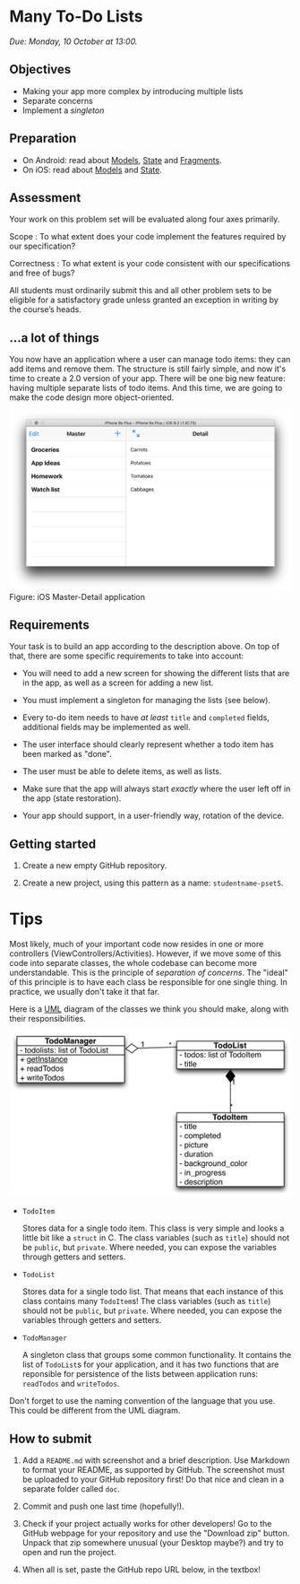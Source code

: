 # Many To-Do Lists

*Due: Monday, 10 October at 13:00.*

## Objectives

- Making your app more complex by introducing multiple lists
- Separate concerns
- Implement a *singleton*

## Preparation

- On Android: read about [Models](/android/models), [State](/android/state) and [Fragments](/android/fragments).
- On iOS: read about [Models](/ios/models) and [State](/ios/state).

## Assessment

Your work on this problem set will be evaluated along four axes primarily.

Scope
: To what extent does your code implement the features required by our specification?

Correctness
: To what extent is your code consistent with our specifications and free of bugs?

All students must ordinarily submit this and all other problem sets to be eligible for a satisfactory grade unless granted an exception in writing by the course’s heads.

## ...a lot of things

You now have an application where a user can manage todo items: they can add items and remove them. The structure is still fairly simple, and now it's time to create a 2.0 version of your app. There will be one big new feature: having multiple separate lists of todo items. And this time, we are going to make the code design more object-oriented.

![](todo_ios.png)
Figure: iOS Master-Detail application

## Requirements

Your task is to build an app according to the description above. On top of that, there are some specific requirements to take into account:

- You will need to add a new screen for showing the different lists that are in the app, as well as a screen for adding a new list.

- You must implement a singleton for managing the lists (see below).

- Every to-do item needs to have *at least* `title` and `completed` fields, additional fields may be implemented as well.

- The user interface should clearly represent whether a todo item has been marked as "done".

- The user must be able to delete items, as well as lists.

- Make sure that the app will always start *exactly* where the user left off in the app (state restoration).

- Your app should support, in a user-friendly way, rotation of the device.

## Getting started

1. Create a new empty GitHub repository.

2. Create a new project, using this pattern as a name: `studentname-pset5`.

# Tips

Most likely, much of your important code now resides in one or more controllers (ViewControllers/Activities). However, if we move some of this code into separate classes, the whole codebase can become more understandable. This is the principle of *separation of concerns*. The "ideal" of this principle is to have each class be responsible for one single thing. In practice, we usually don't take it that far.

Here is a [UML](https://en.wikipedia.org/wiki/Class_diagram) diagram of the classes we think you should make, along with their responsibilities.

![](todomanager.png)

- `TodoItem`

    Stores data for a single todo item. This class is very simple and looks a little bit like a `struct` in C. The class variables (such as `title`) should not be `public`, but `private`. Where needed, you can expose the variables through getters and setters.

- `TodoList`

    Stores data for a single todo list. That means that each instance of this class contains many `TodoItem`s! The class variables (such as `title`) should not be `public`, but `private`. Where needed, you can expose the variables through getters and setters.

- `TodoManager`

    A singleton class that groups some common functionality. It contains the list of `TodoList`s for your application, and it has two functions that are reponsible for persistence of the lists between application runs: `readTodos` and `writeTodos`.

Don't forget to use the naming convention of the language that you use. This could be different from the UML diagram.

## How to submit

1. Add a `README.md` with screenshot and a brief description. Use Markdown to format your README, as supported by GitHub. The screenshot must be uploaded to your GitHub repository first! Do that nice and clean in a separate folder called `doc`.

2. Commit and push one last time (hopefully!).

3. Check if your project actually works for other developers! Go to the GitHub webpage for your repository and use the "Download zip" button. Unpack that zip somewhere unusual (your Desktop maybe?) and try to open and run the project.

4. When all is set, paste the GitHub repo URL below, in the textbox!
